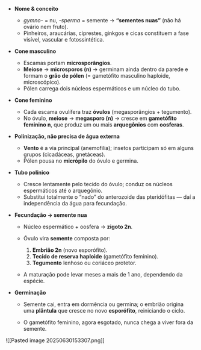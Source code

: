 - **Nome & conceito**
    - _gymno-_ = nu, _-sperma_ = semente → **“sementes nuas”** (não há ovário nem fruto).
    - Pinheiros, araucárias, ciprestes, ginkgos e cicas constituem a fase visível, vascular e fotossintética.
        
- **Cone masculino**
    - Escamas portam **microsporângios**.
    - **Meiose** → **microsporos (n)** → germinam ainda dentro da parede e formam o **grão de pólen** (= gametófito masculino haploide, microscópico).
    - Pólen carrega dois núcleos espermáticos e um núcleo do tubo.
        
- **Cone feminino**
    - Cada escama ovulífera traz **óvulos** (megasporângios + tegumento).
    - No óvulo, **meiose** → **megasporo (n)** → cresce em **gametófito feminino n**, que produz um ou mais **arquegônios** com **oosferas**.
        
- **Polinização, não precisa de água externa**
    - **Vento** é a via principal (anemofilia); insetos participam só em alguns grupos (cicadáceas, gnetáceas).        
    - Pólen pousa no **micrópilo** do óvulo e germina.
        
- **Tubo polínico**
    - Cresce lentamente pelo tecido do óvulo; conduz os núcleos espermáticos até o arquegônio.
    - Substitui totalmente o “nado” do anterozoide das pteridófitas — daí a independência da água para fecundação.
        
- **Fecundação → semente nua**
    - Núcleo espermático + oosfera → **zigoto 2n**.
    - Óvulo vira **semente** composta por:
        1. **Embrião 2n** (novo esporófito).
        2. **Tecido de reserva haploide** (gametófito feminino).
        3. **Tegumento** lenhoso ou coriáceo protetor.
            
    - A maturação pode levar meses a mais de 1 ano, dependendo da espécie.
        
- **Germinação**
    
    - Semente cai, entra em dormência ou germina; o embrião origina uma **plântula** que cresce no novo **esporófito**, reiniciando o ciclo.
        
    - O gametófito feminino, agora esgotado, nunca chega a viver fora da semente.


![[Pasted image 20250630153307.png]]